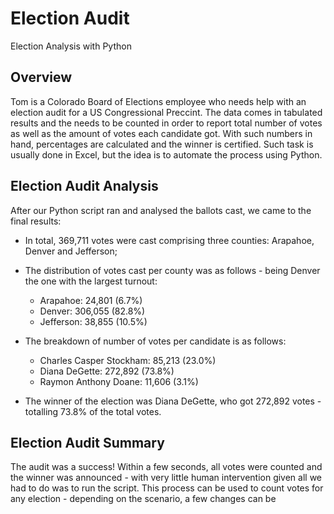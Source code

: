 # Election Audit
Election Analysis with Python

## Overview
Tom is a Colorado Board of Elections employee who needs help with an election audit for a US Congressional Preccint. The data comes in tabulated results and the needs to be counted in order to report total number of votes as well as the amount of votes each candidate got. With such numbers in hand, percentages are calculated and the winner is certified. Such task is usually done in Excel, but the idea is to automate the process using Python. 

## Election Audit Analysis
After our Python script ran and analysed the ballots cast, we came to the final results:

* In total, 369,711 votes were cast comprising three counties: Arapahoe, Denver and Jefferson;

* The distribution of votes cast per county was as follows - being Denver the one with the largest turnout:
    * Arapahoe: 24,801 (6.7%)
    * Denver: 306,055 (82.8%)
    * Jefferson: 38,855 (10.5%)

* The breakdown of number of votes per candidate is as follows:
    * Charles Casper Stockham: 85,213 (23.0%)
    * Diana DeGette: 272,892 (73.8%)
    * Raymon Anthony Doane: 11,606 (3.1%)

* The winner of the election was Diana DeGette, who got 272,892 votes - totalling 73.8% of the total votes.

## Election Audit Summary
The audit was a success! Within a few seconds, all votes were counted and the winner was announced - with very little human intervention given all we had to do was to run the script.
This process can be used to count votes for any election - depending on the scenario, a few changes can be 